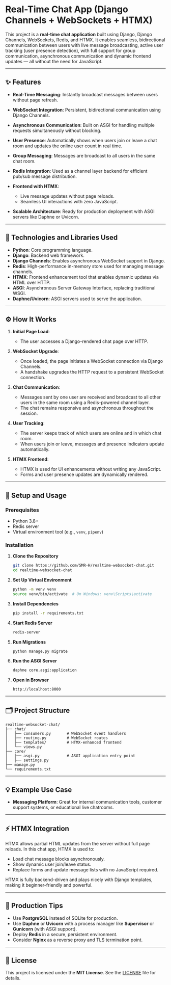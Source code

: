 # Real-Time Chat App (Django Channels + WebSockets + HTMX)

This project is a **real-time chat application** built using Django, Django Channels, WebSockets, Redis, and HTMX.
It enables seamless, bidirectional communication between users with live message broadcasting, active user tracking (user presence detection), with full support for group communication, asynchronous communication and dynamic frontend updates — all without the need for JavaScript.

---

## ✨ Features

* **Real-Time Messaging**: Instantly broadcast messages between users without page refresh.
* **WebSocket Integration**: Persistent, bidirectional communication using Django Channels.
* **Asynchronous Communication**: Built on ASGI for handling multiple requests simultaneously without blocking.
* **User Presence**: Automatically shows when users join or leave a chat room and updates the online user count in real time.
* **Group Messaging**: Messages are broadcast to all users in the same chat room.
* **Redis Integration**: Used as a channel layer backend for efficient pub/sub message distribution.
* **Frontend with HTMX**:

  * Live message updates without page reloads.
  * Seamless UI interactions with zero JavaScript.
* **Scalable Architecture**: Ready for production deployment with ASGI servers like Daphne or Uvicorn.

---

## 🧰 Technologies and Libraries Used

* **Python**: Core programming language.
* **Django**: Backend web framework.
* **Django Channels**: Enables asynchronous WebSocket support in Django.
* **Redis**: High-performance in-memory store used for managing message channels.
* **HTMX**: Frontend enhancement tool that enables dynamic updates via HTML over HTTP.
* **ASGI**: Asynchronous Server Gateway Interface, replacing traditional WSGI.
* **Daphne/Uvicorn**: ASGI servers used to serve the application.

---

## ⚙️ How It Works

1. **Initial Page Load**:

   * The user accesses a Django-rendered chat page over HTTP.

2. **WebSocket Upgrade**:

   * Once loaded, the page initiates a WebSocket connection via Django Channels.
   * A handshake upgrades the HTTP request to a persistent WebSocket connection.

3. **Chat Communication**:

   * Messages sent by one user are received and broadcast to all other users in the same room using a Redis-powered channel layer.
   * The chat remains responsive and asynchronous throughout the session.

4. **User Tracking**:

   * The server keeps track of which users are online and in which chat room.
   * When users join or leave, messages and presence indicators update automatically.

5. **HTMX Frontend**:

   * HTMX is used for UI enhancements without writing any JavaScript.
   * Forms and user presence updates are dynamically rendered.

---

## 🚀 Setup and Usage

### Prerequisites

* Python 3.8+
* Redis server
* Virtual environment tool (e.g., `venv`, `pipenv`)

### Installation

1. **Clone the Repository**

   ```bash
   git clone https://github.com/SMR-H/realtime-websocket-chat.git
   cd realtime-websocket-chat
   ```

2. **Set Up Virtual Environment**

   ```bash
   python -m venv venv
   source venv/bin/activate  # On Windows: venv\Scripts\activate
   ```

3. **Install Dependencies**

   ```bash
   pip install -r requirements.txt
   ```

4. **Start Redis Server**

   ```bash
   redis-server
   ```

5. **Run Migrations**

   ```bash
   python manage.py migrate
   ```

6. **Run the ASGI Server**

   ```bash
   daphne core.asgi:application
   ```

7. **Open in Browser**

   ```
   http://localhost:8000
   ```

---

## 🗂️ Project Structure

```
realtime-websocket-chat/
├── chat/
│   ├── consumers.py       # WebSocket event handlers
│   ├── routing.py         # WebSocket routes
│   ├── templates/         # HTMX-enhanced frontend
│   └── views.py
├── core/
│   ├── asgi.py            # ASGI application entry point
│   ├── settings.py
├── manage.py
└── requirements.txt
```

---

## 💡 Example Use Case

* **Messaging Platform**: Great for internal communication tools, customer support systems, or educational live chatrooms.

---

## ⚡ HTMX Integration

HTMX allows partial HTML updates from the server without full page reloads. In this chat app, HTMX is used to:

* Load chat message blocks asynchronously.
* Show dynamic user join/leave status.
* Replace forms and update message lists with no JavaScript required.

HTMX is fully backend-driven and plays nicely with Django templates, making it beginner-friendly and powerful.

---

## 🏁 Production Tips

* Use **PostgreSQL** instead of SQLite for production.
* Use **Daphne** or **Uvicorn** with a process manager like **Supervisor** or **Gunicorn** (with ASGI support).
* Deploy **Redis** in a secure, persistent environment.
* Consider **Nginx** as a reverse proxy and TLS termination point.

---

## 📄 License

This project is licensed under the **MIT License**. See the [LICENSE](LICENSE) file for details.

